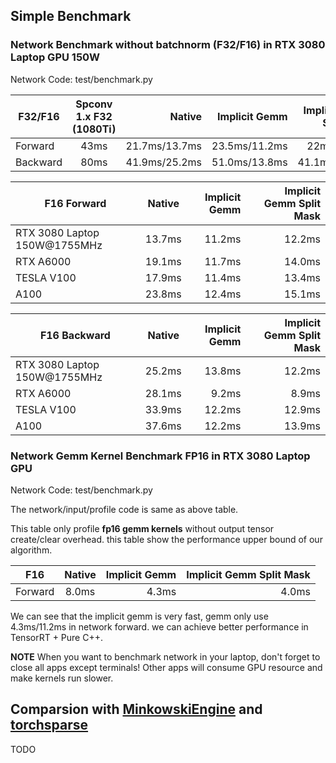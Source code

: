 <!--
 Copyright 2021 Yan Yan
 
 Licensed under the Apache License, Version 2.0 (the "License");
 you may not use this file except in compliance with the License.
 You may obtain a copy of the License at
 
     http://www.apache.org/licenses/LICENSE-2.0
 
 Unless required by applicable law or agreed to in writing, software
 distributed under the License is distributed on an "AS IS" BASIS,
 WITHOUT WARRANTIES OR CONDITIONS OF ANY KIND, either express or implied.
 See the License for the specific language governing permissions and
 limitations under the License.
-->

## Simple Benchmark

### Network Benchmark without batchnorm (F32/F16) in RTX 3080 Laptop GPU 150W

Network Code: test/benchmark.py

| F32/F16 | Spconv 1.x F32 (1080Ti) | Native| Implicit Gemm | Implicit Gemm Split Mask  |
| -------------- |:---------------------:|---------------------:|---------------------:| ---------------------:|
| Forward | 43ms     | 21.7ms/13.7ms    | 23.5ms/11.2ms      | 22ms/12.2ms      |
| Backward | 80ms    | 41.9ms/25.2ms    | 51.0ms/13.8ms      | 41.1ms/12.2ms      |

| F16 Forward | Native| Implicit Gemm | Implicit Gemm Split Mask  |
| -------------- |:---------------------:|---------------------:| ---------------------:|
| RTX 3080 Laptop 150W@1755MHz | 13.7ms     | 11.2ms    | 12.2ms      |
| RTX A6000 | 19.1ms    |  11.7ms   | 14.0ms      |
| TESLA V100 | 17.9ms    |  11.4ms   | 13.4ms      |
| A100 | 23.8ms    |  12.4ms   | 15.1ms      |

| F16 Backward | Native| Implicit Gemm | Implicit Gemm Split Mask  |
| -------------- |:---------------------:|---------------------:| ---------------------:|
| RTX 3080 Laptop 150W@1755MHz | 25.2ms     | 13.8ms    | 12.2ms      |
| RTX A6000       | 28.1ms     | 9.2ms     | 8.9ms      |
| TESLA V100 | 33.9ms    |  12.2ms   | 12.9ms      |
| A100 | 37.6ms    |  12.2ms   | 13.9ms      |

### Network Gemm Kernel Benchmark FP16 in RTX 3080 Laptop GPU

Network Code: test/benchmark.py

The network/input/profile code is same as above table.

This table only profile **fp16 gemm kernels** without output tensor create/clear overhead. this table show the performance upper bound of our algorithm.

| F16 |  Native| Implicit Gemm | Implicit Gemm Split Mask  |
| -------------- |:---------------------:|---------------------:| ---------------------:|
| Forward | 8.0ms    | 4.3ms      | 4.0ms      |

We can see that the implicit gemm is very fast, gemm only use 4.3ms/11.2ms in network forward. we can achieve better performance in TensorRT + Pure C++.

**NOTE** 
When you want to benchmark network in your laptop, don't forget to close all apps except terminals! Other apps will consume GPU resource and make kernels run slower.


## Comparsion with [MinkowskiEngine](https://github.com/NVIDIA/MinkowskiEngine) and [torchsparse](https://github.com/mit-han-lab/torchsparse)

TODO